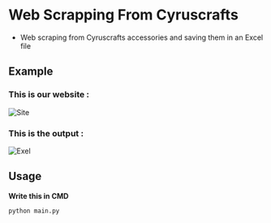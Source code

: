 # Web Scrapping From Cyruscrafts
+ Web scraping from Cyruscrafts accessories and saving them in an Excel file

## Example
### This is our website :
![Site](https://user-images.githubusercontent.com/130315073/235243437-0ede480d-6b17-4a63-9989-397ccb99b2a7.png)
### This is the output :
![Exel](https://user-images.githubusercontent.com/130315073/235243449-2cb893d5-4554-45e5-9348-77bddc81345e.png)


## Usage
  **Write this in CMD**
  ~~~
  python main.py
  ~~~
